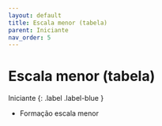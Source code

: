 ```yaml
---
layout: default
title: Escala menor (tabela)
parent: Iniciante
nav_order: 5
---
```


# Escala menor (tabela)

Iniciante
{: .label .label-blue }

- Formação escala menor
